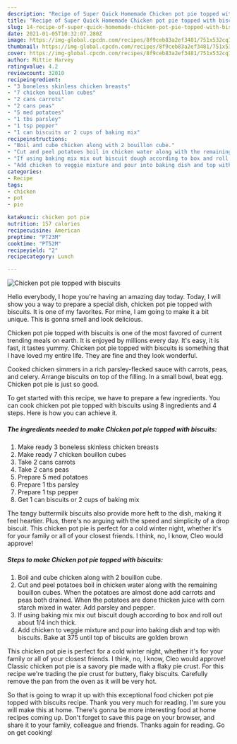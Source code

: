 ```yaml
---
description: "Recipe of Super Quick Homemade Chicken pot pie topped with biscuits"
title: "Recipe of Super Quick Homemade Chicken pot pie topped with biscuits"
slug: 14-recipe-of-super-quick-homemade-chicken-pot-pie-topped-with-biscuits
date: 2021-01-05T10:32:07.280Z
image: https://img-global.cpcdn.com/recipes/8f9ceb83a2ef3481/751x532cq70/chicken-pot-pie-topped-with-biscuits-recipe-main-photo.jpg
thumbnail: https://img-global.cpcdn.com/recipes/8f9ceb83a2ef3481/751x532cq70/chicken-pot-pie-topped-with-biscuits-recipe-main-photo.jpg
cover: https://img-global.cpcdn.com/recipes/8f9ceb83a2ef3481/751x532cq70/chicken-pot-pie-topped-with-biscuits-recipe-main-photo.jpg
author: Mittie Harvey
ratingvalue: 4.2
reviewcount: 32010
recipeingredient:
- "3 boneless skinless chicken breasts"
- "7 chicken bouillon cubes"
- "2 cans carrots"
- "2 cans peas"
- "5 med potatoes"
- "1 tbs parsley"
- "1 tsp pepper"
- "1 can biscuits or 2 cups of baking mix"
recipeinstructions:
- "Boil and cube chicken along with 2 bouillon cube."
- "Cut and peel potatoes boil in chicken water along with the remaining bouillon cubes. When the potatoes are almost done add carrots and peas both drained. When the potatoes are done thicken juice with corn starch mixed in water. Add parsley and pepper."
- "If using baking mix mix out biscuit dough according to box and roll out about 1/4 inch thick."
- "Add chicken to veggie mixture and pour into baking dish and top with biscuits. Bake at 375 until top of biscuits are golden brown"
categories:
- Recipe
tags:
- chicken
- pot
- pie

katakunci: chicken pot pie 
nutrition: 157 calories
recipecuisine: American
preptime: "PT23M"
cooktime: "PT52M"
recipeyield: "2"
recipecategory: Lunch

---
```



![Chicken pot pie topped with biscuits](https://img-global.cpcdn.com/recipes/8f9ceb83a2ef3481/751x532cq70/chicken-pot-pie-topped-with-biscuits-recipe-main-photo.jpg)

Hello everybody, I hope you're having an amazing day today. Today, I will show you a way to prepare a special dish, chicken pot pie topped with biscuits. It is one of my favorites. For mine, I am going to make it a bit unique. This is gonna smell and look delicious.

Chicken pot pie topped with biscuits is one of the most favored of current trending meals on earth. It is enjoyed by millions every day. It's easy, it is fast, it tastes yummy. Chicken pot pie topped with biscuits is something that I have loved my entire life. They are fine and they look wonderful.

Cooked chicken simmers in a rich parsley-flecked sauce with carrots, peas, and celery. Arrange biscuits on top of the filling. In a small bowl, beat egg. Chicken pot pie is just so good.


To get started with this recipe, we have to prepare a few ingredients. You can cook chicken pot pie topped with biscuits using 8 ingredients and 4 steps. Here is how you can achieve it.

<!--inarticleads1-->

##### The ingredients needed to make Chicken pot pie topped with biscuits:

1. Make ready 3 boneless skinless chicken breasts
1. Make ready 7 chicken bouillon cubes
1. Take 2 cans carrots
1. Take 2 cans peas
1. Prepare 5 med potatoes
1. Prepare 1 tbs parsley
1. Prepare 1 tsp pepper
1. Get 1 can biscuits or 2 cups of baking mix


The tangy buttermilk biscuits also provide more heft to the dish, making it feel heartier. Plus, there&#39;s no arguing with the speed and simplicity of a drop biscuit. This chicken pot pie is perfect for a cold winter night, whether it&#39;s for your family or all of your closest friends. I think, no, I know, Cleo would approve! 

<!--inarticleads2-->

##### Steps to make Chicken pot pie topped with biscuits:

1. Boil and cube chicken along with 2 bouillon cube.
1. Cut and peel potatoes boil in chicken water along with the remaining bouillon cubes. When the potatoes are almost done add carrots and peas both drained. When the potatoes are done thicken juice with corn starch mixed in water. Add parsley and pepper.
1. If using baking mix mix out biscuit dough according to box and roll out about 1/4 inch thick.
1. Add chicken to veggie mixture and pour into baking dish and top with biscuits. Bake at 375 until top of biscuits are golden brown


This chicken pot pie is perfect for a cold winter night, whether it&#39;s for your family or all of your closest friends. I think, no, I know, Cleo would approve! Classic chicken pot pie is a savory pie made with a flaky pie crust. For this recipe we&#39;re trading the pie crust for buttery, flaky biscuits. Carefully remove the pan from the oven as it will be very hot. 

So that is going to wrap it up with this exceptional food chicken pot pie topped with biscuits recipe. Thank you very much for reading. I'm sure you will make this at home. There's gonna be more interesting food at home recipes coming up. Don't forget to save this page on your browser, and share it to your family, colleague and friends. Thanks again for reading. Go on get cooking!
